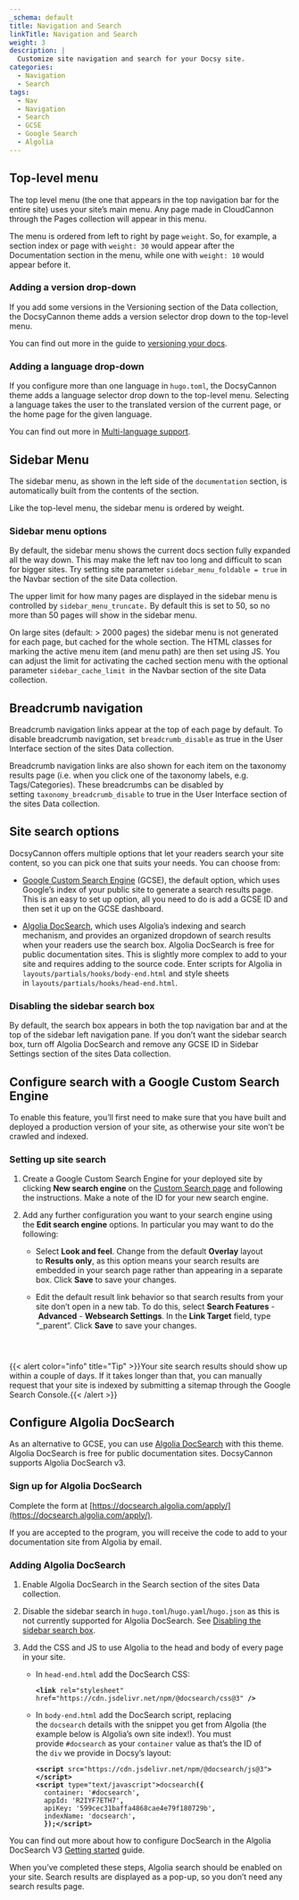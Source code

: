 ```yaml
---
_schema: default
title: Navigation and Search
linkTitle: Navigation and Search
weight: 3
description: |
  Customize site navigation and search for your Docsy site.
categories:
  - Navigation
  - Search
tags:
  - Nav
  - Navigation
  - Search
  - GCSE
  - Google Search
  - Algolia
---
```

## Top-level menu

The top level menu (the one that appears in the top navigation bar for the entire site) uses your site’s main menu. Any page made in CloudCannon through the Pages collection will appear in this menu.

The menu is ordered from left to right by page&nbsp;`weight`. So, for example, a section index or page with&nbsp;`weight: 30`&nbsp;would appear after the Documentation section in the menu, while one with&nbsp;`weight: 10`&nbsp;would appear before it.

### Adding a version drop-down

If you add some versions in the Versioning section of the Data collection, the DocsyCannon theme adds a version selector drop down to the top-level menu.

You can find out more in the guide to&nbsp;[versioning your docs](https://www.docsy.dev/docs/adding-content/versioning/).

### Adding a language drop-down

If you configure more than one language in&nbsp;`hugo.toml`, the DocsyCannon theme adds a language selector drop down to the top-level menu. Selecting a language takes the user to the translated version of the current page, or the home page for the given language.

You can find out more in&nbsp;[Multi-language support](https://www.docsy.dev/docs/language/).

## Sidebar Menu

The sidebar menu, as shown in the left side of the&nbsp;`documentation`&nbsp;section, is automatically built from the contents of the section.

Like the top-level menu, the sidebar menu is ordered by weight.

### Sidebar menu options

By default, the sidebar menu shows the current docs section fully expanded all the way down. This may make the left nav too long and difficult to scan for bigger sites. Try setting site parameter&nbsp;`sidebar_menu_foldable = true`&nbsp;in the Navbar section of the site Data collection.

The upper limit for how many pages are displayed in the sidebar menu is controlled by `sidebar_menu_truncate.`&nbsp;By default this is set to 50, so no more than 50 pages will show in the sidebar menu.

On large sites (default: &gt; 2000 pages) the sidebar menu is not generated for each page, but cached for the whole section. The HTML classes for marking the active menu item (and menu path) are then set using JS. You can adjust the limit for activating the cached section menu with the optional parameter&nbsp;`sidebar_cache_limit `in the Navbar section of the site Data collection.

## Breadcrumb navigation

Breadcrumb navigation links appear at the top of each page by default. To disable breadcrumb navigation, set&nbsp;`breadcrumb_disable`&nbsp;as true in the User Interface section of the sites Data collection.

Breadcrumb navigation links are also shown for each item on the taxonomy results page (i.e. when you click one of the taxonomy labels, e.g. Tags/Categories). These breadcrumbs can be disabled by setting&nbsp;`taxonomy_breadcrumb_disable`&nbsp;to true in the User Interface section of the sites Data collection.

## Site search options

DocsyCannon offers multiple options that let your readers search your site content, so you can pick one that suits your needs. You can choose from:

* [Google Custom Search Engine](https://programmablesearchengine.google.com/about/)&nbsp;(GCSE), the default option, which uses Google’s index of your public site to generate a search results page. This is an easy to set up option, all you need to do is add a GCSE ID and then set it up on the GCSE dashboard.

* <a target="_blank" rel="noopener" href="https://docsearch.algolia.com/">Algolia DocSearch</a>, which uses Algolia’s indexing and search mechanism, and provides an organized dropdown of search results when your readers use the search box. Algolia DocSearch is free for public documentation sites. This is slightly more complex to add to your site and requires adding to the source code. Enter scripts for Algolia in `layouts/partials/hooks/body-end.html` and style sheets in&nbsp;`layouts/partials/hooks/head-end.html`.

### Disabling the sidebar search box&nbsp;

By default, the search box appears in both the top navigation bar and at the top of the sidebar left navigation pane. If you don’t want the sidebar search box, turn off Algolia DocSearch and remove any GCSE ID in Sidebar Settings section of the sites Data collection.

## Configure search with a Google Custom Search Engine

To enable this feature, you’ll first need to make sure that you have built and deployed a production version of your site, as otherwise your site won’t be crawled and indexed.

### Setting up site search

1. Create a Google Custom Search Engine for your deployed site by clicking&nbsp;**New search engine**&nbsp;on the&nbsp;[Custom Search page](https://cse.google.com/cse/all)&nbsp;and following the instructions. Make a note of the ID for your new search engine.

2. Add any further configuration you want to your search engine using the&nbsp;**Edit search engine**&nbsp;options. In particular you may want to do the following:

   * Select&nbsp;**Look and feel**. Change from the default&nbsp;**Overlay**&nbsp;layout to&nbsp;**Results only**, as this option means your search results are embedded in your search page rather than appearing in a separate box. Click&nbsp;**Save**&nbsp;to save your changes.

   * Edit the default result link behavior so that search results from your site don’t open in a new tab. To do this, select&nbsp;**Search Features**&nbsp;-&nbsp;**Advanced**&nbsp;-&nbsp;**Websearch Settings**. In the&nbsp;**Link Target**&nbsp;field, type “\_parent”. Click&nbsp;**Save**&nbsp;to save your changes.

<div><h4> </h4>{{< alert color="info" title="Tip" >}}Your site search results should show up within a couple of days. If it takes longer than that, you can manually request that your site is indexed by submitting a sitemap through the Google Search Console.{{< /alert >}}</div>

## Configure Algolia DocSearch

As an alternative to GCSE, you can use&nbsp;[Algolia DocSearch](https://docsearch.algolia.com/)&nbsp;with this theme. Algolia DocSearch is free for public documentation sites. DocsyCannon supports Algolia DocSearch v3.

### Sign up for Algolia DocSearch

Complete the form at&nbsp;[https://docsearch.algolia.com/apply/](https://docsearch.algolia.com/apply/).

If you are accepted to the program, you will receive the code to add to your documentation site from Algolia by email.

### Adding Algolia DocSearch

1. Enable Algolia DocSearch in the Search section of the sites Data collection.&nbsp; &nbsp;&nbsp;

2. Disable the sidebar search in&nbsp;`hugo.toml`/`hugo.yaml`/`hugo.json`&nbsp;as this is not currently supported for Algolia DocSearch. See&nbsp;[Disabling the sidebar search box](https://www.docsy.dev/docs/adding-content/navigation/#disabling-the-sidebar-search-box).

3. Add the CSS and JS to use Algolia to the head and body of every page in your site.

   * In&nbsp;`head-end.html`&nbsp;add the DocSearch CSS:

     <div><p><code class="language-html"><strong>&lt;</strong><strong>link</strong> rel<strong>=</strong>"stylesheet" href<strong>=</strong>"https://cdn.jsdelivr.net/npm/@docsearch/css@3" <strong>/&gt;</strong></code></p></div>
   * In&nbsp;`body-end.html`&nbsp;add the DocSearch script, replacing the&nbsp;`docsearch`&nbsp;details with the snippet you get from Algolia (the example below is Algolia’s own site index!). You must provide&nbsp;`#docsearch`&nbsp;as your&nbsp;`container`&nbsp;value as that’s the ID of the&nbsp;`div`&nbsp;we provide in Docsy’s layout:

     <div><p><code class="language-html"><strong>&lt;</strong><strong>script</strong> src<strong>=</strong>"https://cdn.jsdelivr.net/npm/@docsearch/js@3"<strong>&gt;&lt;/</strong><strong>script</strong><strong>&gt;</strong><br /><strong>&lt;</strong><strong>script</strong> type<strong>=</strong>"text/javascript"<strong>&gt;</strong>docsearch<strong>({</strong><br />&nbsp; container<strong>:</strong> '#docsearch'<strong>,</strong><br />&nbsp; appId<strong>:</strong> 'R2IYF7ETH7'<strong>,</strong><br />&nbsp; apiKey<strong>:</strong> '599cec31baffa4868cae4e79f180729b'<strong>,</strong><br />&nbsp; indexName<strong>:</strong> 'docsearch'<strong>,</strong><br />&nbsp; <strong>});&lt;/</strong><strong>script</strong><strong>&gt;</strong></code></p></div>

You can find out more about how to configure DocSearch in the Algolia DocSearch V3&nbsp;[Getting started](https://docsearch.algolia.com/docs/DocSearch-v3)&nbsp;guide.

When you’ve completed these steps, Algolia search should be enabled on your site. Search results are displayed as a pop-up, so you don’t need any search results page.